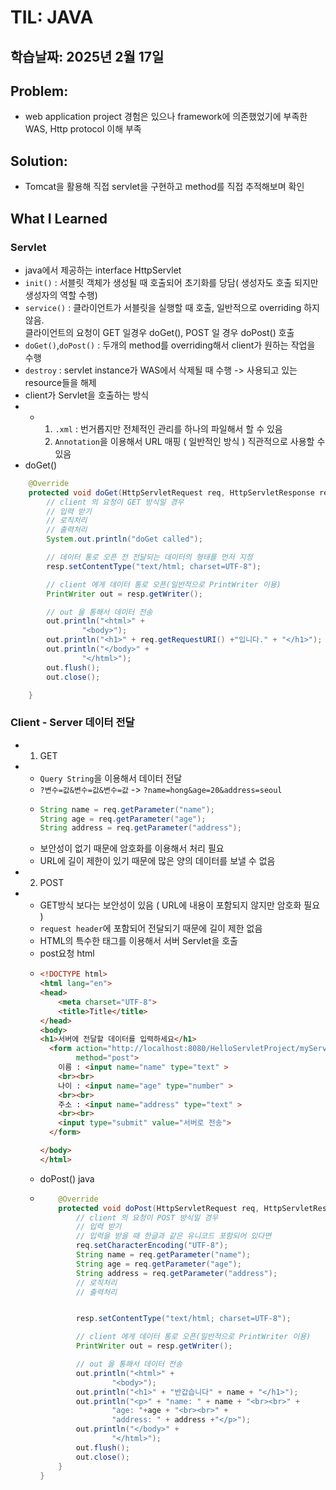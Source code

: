 # TIL: JAVA
## 학습날짜: 2025년 2월 17일

## Problem:
- web application project 경험은 있으나 framework에 의존했었기에 부족한 WAS, Http protocol 이해 부족

## Solution:
- Tomcat을 활용해 직접 servlet을 구현하고 method를 직접 추적해보며 확인

## What I Learned

### Servlet
- java에서 제공하는 interface HttpServlet
- `init()` : 서블릿 객체가 생성될 때 호출되어 초기화를 당담( 생성자도 호출 되지만 생성자의 역할 수행)
- `service()` : 클라이언트가 서블릿을 실행할 때 호출, 일반적으로 overriding 하지 않음.  
  클라이언트의 요청이 GET 일경우 doGet(), POST 일 경우 doPost() 호출
- `doGet()`,`doPost()` : 두개의 method를 overriding해서 client가 원하는 작업을 수행
- `destroy` : servlet instance가 WAS에서 삭제될 때 수행 -> 사용되고 있는 resource들을 해제
- client가 Servlet을 호출하는 방식
- - 1. `.xml` : 번거롭지만 전체적인 관리를 하나의 파일해서 할 수 있음
    2. `Annotation`을 이용해서 URL 매핑 ( 일반적인 방식 ) 직관적으로 사용할 수 있음
- doGet()
```java
    @Override
    protected void doGet(HttpServletRequest req, HttpServletResponse resp) throws ServletException, IOException {
        // client 의 요청이 GET 방식일 경우
        // 입력 받기
        // 로직처리
        // 출력처리
        System.out.println("doGet called");

        // 데이터 통로 오픈 전 전달되는 데이터의 형태를 먼저 지정
        resp.setContentType("text/html; charset=UTF-8");

        // client 에게 데이터 통로 오픈(일반적으로 PrintWriter 이용)
        PrintWriter out = resp.getWriter();

        // out 을 통해서 데이터 전송
        out.println("<html>" +
                "<body>");
        out.println("<h1>" + req.getRequestURI() +"입니다." + "</h1>");
        out.println("</body>" +
                "</html>");
        out.flush();
        out.close();

    }
```

### Client - Server 데이터 전달
- 1. GET
- - `Query String`을 이용해서 데이터 전달
  - `?변수=값&변수=값&변수=값` -> `?name=hong&age=20&address=seoul`
  - ```java
    String name = req.getParameter("name");
    String age = req.getParameter("age");
    String address = req.getParameter("address");
    ```
  - 보안성이 없기 때문에 암호화를 이용해서 처리 필요
  - URL에 길이 제한이 있기 때문에 많은 양의 데이터를 보낼 수 없음
- 2. POST
- - GET방식 보다는 보안성이 있음 ( URL에 내용이 포함되지 않지만 암호화 필요 )
  - `request header`에 포함되어 전달되기 때문에 길이 제한 없음
  - HTML의 특수한 태그를 이용해서 서버 Servlet을 호출
  - post요청 html
  - ```html
    <!DOCTYPE html>
    <html lang="en">
    <head>
        <meta charset="UTF-8">
        <title>Title</title>
    </head>
    <body>
    <h1>서버에 전달할 데이터를 입력하세요</h1>
      <form action="http://localhost:8080/HelloServletProject/myServlet"
            method="post">
        이름 : <input name="name" type="text" >
        <br><br>
        나이 : <input name="age" type="number" >
        <br><br>
        주소 : <input name="address" type="text" >
        <br><br>
        <input type="submit" value="서버로 전송">
      </form>
    
    </body>
    </html>
    ```
  - doPost() java
  - ```java
        @Override
        protected void doPost(HttpServletRequest req, HttpServletResponse resp) throws ServletException, IOException {
            // client 의 요청이 POST 방식일 경우
            // 입력 받기
            // 입력을 받을 때 한글과 같은 유니코드 포함되어 있다면
            req.setCharacterEncoding("UTF-8");
            String name = req.getParameter("name");
            String age = req.getParameter("age");
            String address = req.getParameter("address");
            // 로직처리
            // 출력처리
    
    
            resp.setContentType("text/html; charset=UTF-8");
    
            // client 에게 데이터 통로 오픈(일반적으로 PrintWriter 이용)
            PrintWriter out = resp.getWriter();
    
            // out 을 통해서 데이터 전송
            out.println("<html>" +
                    "<body>");
            out.println("<h1>" + "반갑습니다" + name + "</h1>");
            out.println("<p>" + "name: " + name + "<br><br>" +
                    "age: "+age + "<br><br>" +
                    "address: " + address +"</p>");
            out.println("</body>" +
                    "</html>");
            out.flush();
            out.close();
        }
    }
    ```
    

